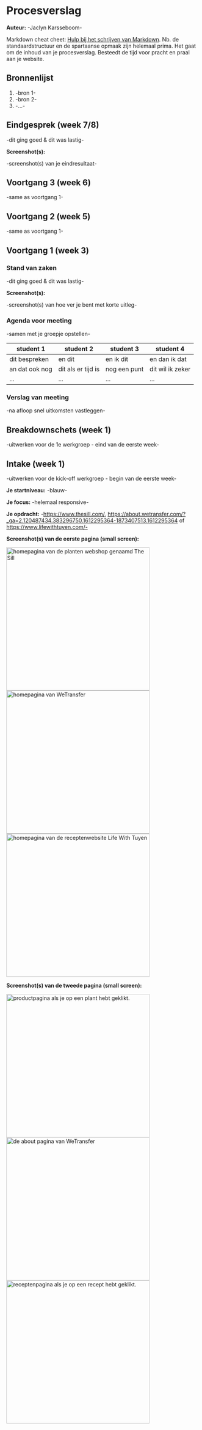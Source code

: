# Procesverslag
**Auteur:** -Jaclyn Karsseboom-

Markdown cheat cheet: [Hulp bij het schrijven van Markdown](https://github.com/adam-p/markdown-here/wiki/Markdown-Cheatsheet). Nb. de standaardstructuur en de spartaanse opmaak zijn helemaal prima. Het gaat om de inhoud van je procesverslag. Besteedt de tijd voor pracht en praal aan je website.



## Bronnenlijst
1. -bron 1-
2. -bron 2-
3. -...-



## Eindgesprek (week 7/8)

-dit ging goed & dit was lastig-

**Screenshot(s):**

-screenshot(s) van je eindresultaat-



## Voortgang 3 (week 6)

-same as voortgang 1-



## Voortgang 2 (week 5)

-same as voortgang 1-



## Voortgang 1 (week 3)

### Stand van zaken

-dit ging goed & dit was lastig-

**Screenshot(s):**

-screenshot(s) van hoe ver je bent met korte uitleg-

### Agenda voor meeting

-samen met je groepje opstellen-

| student 1      | student 2          | student 3    | student 4        |
| ---            | ---                | ---          | ---              |
| dit bespreken  | en dit             | en ik dit    | en dan ik dat    |
| an dat ook nog | dit als er tijd is | nog een punt | dit wil ik zeker |
| ...            | ...                | ...          | ...              |

### Verslag van meeting

-na afloop snel uitkomsten vastleggen-



## Breakdownschets (week 1)

-uitwerken voor de 1e werkgroep - eind van de eerste week-



## Intake (week 1)
-uitwerken voor de kick-off werkgroep - begin van de eerste week-

**Je startniveau:** -blauw-

**Je focus:** -helemaal responsive-

**Je opdracht:** -https://www.thesill.com/, https://about.wetransfer.com/?_ga=2.120487434.383296750.1612295364-1873407513.1612295364 of https://www.lifewithtuyen.com/-

**Screenshot(s) van de eerste pagina (small screen):**

<img src="images/thesillhome.png" width="375px" alt="homepagina van de planten webshop genaamd The Sill">

<img src="images/wetransferhome.jpg" width="375px" alt="homepagina van WeTransfer">

<img src="images/lifehome.jpg" width="375px" alt="homepagina van de receptenwebsite Life With Tuyen">

**Screenshot(s) van de tweede pagina (small screen):**

<img src="images/thesillproduct" width="375px" alt="productpagina als je op een plant hebt geklikt.">

<img src="images/wetransferabout.jpg" width="375px" alt="de about pagina van WeTransfer">

<img src="images/liferecept.jpg" width="375px" alt="receptenpagina als je op een recept hebt geklikt.">
